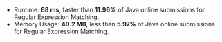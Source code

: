 - Runtime: **68 ms**, faster than **11.96%** of Java online submissions for Regular Expression Matching.
- Memory Usage: **40.2 MB**, less than **5.97%** of Java online submissions for Regular Expression Matching.